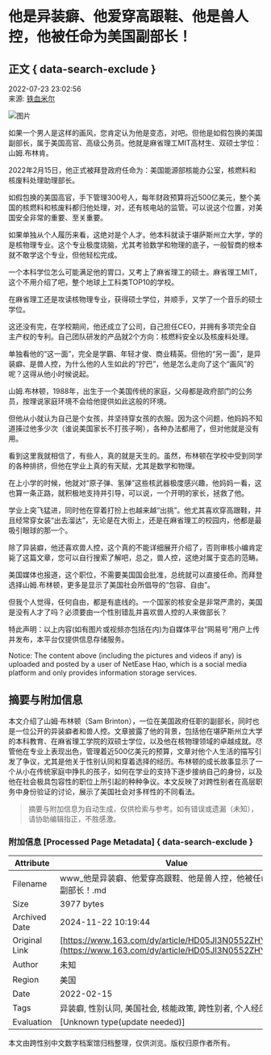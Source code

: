 # 他是异装癖、他爱穿高跟鞋、他是兽人控，他被任命为美国副部长！

## 正文 { data-search-exclude }


2022-07-23 23:02:56  
来源: [铁血米尔](https://www.163.com/dy/media/T1644899606177.html)

![图片](https://static.ws.126.net/163/f2e/dy_media/dy_media/static/images/ipLocation.f6d00eb.svg)

如果一个男人是这样的画风，您肯定认为他是变态，对吧。但他是如假包换的美国副部长，属于美国高官、高级公务员。他就是麻省理工MIT高材生、双硕士学位：山姆.布林肯。

2022年2月15日，他正式被拜登政府任命为：美国能源部核能办公室，核燃料和核废料处理助理部长。

如假包换的美国高官，手下管理300号人，每年财政预算将近500亿美元，整个美国的核燃料和核废料都归他处理，对，还有核电站的监管。可以说这个位置，对美国安全非常的重要、至关重要。

如果单独从个人履历来看，这绝对是个人才。他本科就读于堪萨斯州立大学，学的是核物理专业。这个专业极度烧脑，尤其考验数学和物理的底子，一般智商的根本就不敢学这个专业，但他轻松完成。

一个本科学位怎么可能满足他的胃口，又考上了麻省理工的硕士。麻省理工MIT，这个不用介绍了吧，整个地球上工科类TOP10的学校。

在麻省理工还是攻读核物理专业，获得硕士学位，并顺手，又学了一个音乐的硕士学位。

这还没有完，在学校期间，他还成立了公司，自己担任CEO，并拥有多项完全自主产权的专利。自己团队研发的产品就2个方向：核燃料安全以及核废料处理。

单独看他的“这一面”，完全是学霸、年轻才俊、商业精英。但他的“另一面”，是异装癖、是兽人控，为什么他的人生如此的“拧巴”，他是怎么走向了这个“画风”的呢？这得从他小时候说起。

山姆.布林顿，1988年，出生于一个美国传统的家庭，父母都是政府部门的公务员，按理说家庭环境不会给他提供如此这般的环境。

但他从小就认为自己是个女孩，并坚持穿女孩的衣服。因为这个问题，他妈妈不知道揍过他多少次（谁说美国家长不打孩子啊），各种办法都用了，但对他就是没有用。

看到这里我就相信了，有些人，真的就是天生的。虽然，布林顿在学校中受到同学的各种排挤，但他在学业上真的有天赋，尤其是数学和物理。

在上小学的时候，他就对“原子弹、氢弹”这些核武器极度感兴趣，他妈妈一看，这也算一条正路，就积极地支持并引导，可以说，一个开明的家长，拯救了他。

学业上突飞猛进，同时他在穿着打扮上也越来越“出挑”。他尤其喜欢穿高跟鞋，并且经常穿女装“出去溜达”，无论是在大街上，还是在麻省理工的校园内，他都是最吸引眼球的那一个。

除了异装癖，他还喜欢兽人控，这个真的不能详细展开介绍了，否则审核小编肯定毙了这篇文章，您可以自行搜索了解吧，总之，兽人控，这绝对属于变态的范畴。

美国媒体也报道，这个职位，不需要美国国会批准，总统就可以直接任命。而拜登选择山姆.布林顿，更多是显示了美国社会所倡导的“包容、自由”。

但我个人觉得，任何自由，都是有底线的。一个国家的核安全是非常严肃的，美国是没有人才了吗？必须要由一个性别错乱并喜欢兽人控的人来做部长？

特此声明：以上内容(如有图片或视频亦包括在内)为自媒体平台“网易号”用户上传并发布，本平台仅提供信息存储服务。

Notice: The content above (including the pictures and videos if any) is uploaded and posted by a user of NetEase Hao, which is a social media platform and only provides information storage services.
<!-- tcd_original_link https://www.163.com/dy/article/HD05JI3N0552ZHYQ.html -->
## 摘要与附加信息

<!-- tcd_abstract -->
本文介绍了山姆·布林顿（Sam Brinton），一位在美国政府任职的副部长，同时也是一位公开的异装癖者和兽人控。文章披露了他的背景，包括他在堪萨斯州立大学的本科教育、在麻省理工学院的双硕士学位，以及他在核物理领域的卓越成就。尽管他在专业上表现出色，管理着近500亿美元的预算，文章对他个人生活的描写引发了争议，尤其是他关于性别认同和穿着选择的经历。布林顿的成长故事显示了一个从小在传统家庭中挣扎的孩子，如何在学业的支持下逐步接纳自己的身份，以及他在社会极具包容性的职位上所引起的种种争议。本文反映了对跨性别者在高层职务中身份验证的讨论，展示了美国社会对多样性的不同看法。
<!-- tcd_abstract_end -->

> 摘要与附加信息为自动生成，仅供检索与参考。如有错误或遗漏（未知），请协助编辑指正，不胜感激。

### 附加信息 [Processed Page Metadata] { data-search-exclude }

| Attribute       | Value                                  |
|-----------------|----------------------------------------|
| Filename        | www_他是异装癖、他爱穿高跟鞋、他是兽人控，他被任命为美国副部长！.md                             |
| Size            | 3977 bytes                           |
| Archived Date   | 2024-11-22 10:19:44                             |
| Original Link   | [https://www.163.com/dy/article/HD05JI3N0552ZHYQ.html](https://www.163.com/dy/article/HD05JI3N0552ZHYQ.html)                       |
| Author          | 未知                               |
| Region          | 美国                               |
| Date            | 2022-02-15                                 |
| Tags            | 异装癖, 性别认同, 美国社会, 核能政策, 跨性别者, 个人经历                                 |
| Evaluation            | [Unknown type(update needed)]                                 |
<!-- tcd_table_end -->

本文由跨性别中文数字档案馆归档整理，仅供浏览。版权归原作者所有。
